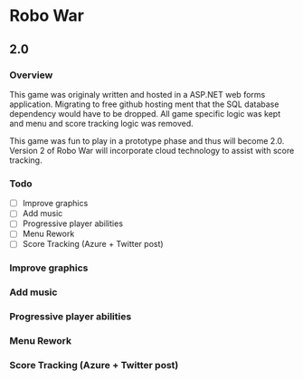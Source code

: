 # Robo War
## 2.0

### Overview
This game was originaly written and hosted in a ASP.NET web forms application.
Migrating to free github hosting ment that the SQL database dependency would have to be dropped. All game specific logic was kept and menu and score tracking logic was removed.

This game was fun to play in a prototype phase and thus will become 2.0.
Version 2 of Robo War will incorporate cloud technology to assist with score tracking.


### Todo
- [ ] Improve graphics
- [ ] Add music
- [ ] Progressive player abilities
- [ ] Menu Rework
- [ ] Score Tracking (Azure + Twitter post)

### Improve graphics

### Add music

### Progressive player abilities

### Menu Rework

### Score Tracking (Azure + Twitter post)
